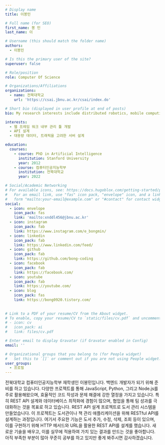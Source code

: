 ```yaml
---
# Display name
title: 이봉민

# Full name (for SEO)
first_name: 봉 민
last_name: 이

# Username (this should match the folder name)
authors:
  - 이봉민

# Is this the primary user of the site?
superuser: false

# Role/position
role: Computer Of Science 

# Organizations/Affiliations
organizations:
  - name: 전북대학교
    url: 'https://csai.jbnu.ac.kr/csai/index.do'

# Short bio (displayed in user profile at end of posts)
bio: My research interests include distributed robotics, mobile computing and programmable matter.

interests:
  - 웹 프레임 워크 내부 관리 툴 개발
  - API 설계
  - 대용량 데이터, 트래픽을 고려한 서버 설계 

education:
  courses:
    - course: PhD in Artificial Intelligence
      institution: Stanford University
      year: 2012
    - course: 컴퓨터인공지능학부
      institution: 전북대학교
      year: 2022

# Social/Academic Networking
# For available icons, see: https://docs.hugoblox.com/getting-started/page-builder/#icons
#   For an email link, use "fas" icon pack, "envelope" icon, and a link in the
#   form "mailto:your-email@example.com" or "#contact" for contact widget.
social:
  - icon: envelope
    icon_pack: fas
    link: 'mailto:xnddl456@jbnu.ac.kr'
  - icon: instagram
    icon_pack: fab
    link: https://www.instagram.com/e_bongmin/
  - icon: linkedin
    icon_pack: fab
    link: https://www.linkedin.com/feed/
  - icon: github
    icon_pack: fab
    link: https://github.com/bong-coding
  - icon: facebook
    icon_pack: fab
    link: https://facebook.com/
  - icon: youtube
    icon_pack: fab
    link: https://youtube.com/
  - icon: blog
    icon_pack: fas
    link: https://bong0920.tistory.com/
  
    
# Link to a PDF of your resume/CV from the About widget.
# To enable, copy your resume/CV to `static/files/cv.pdf` and uncomment the lines below.
# - icon: cv
#   icon_pack: ai
#   link: files/cv.pdf

# Enter email to display Gravatar (if Gravatar enabled in Config)
email: ''

# Organizational groups that you belong to (for People widget)
#   Set this to `[]` or comment out if you are not using People widget.
user_groups:
  - 프로필
---
```


전북대학교 컴퓨터인공지능학부 재학생인 이봉민입니다. 백엔드 개발자가 되기 위해 준비를 하고 있습니다.
다양한 프로젝트를 통해 JavaScript, Python, 그리고 Node.js를 주로 활용해왔으며, 효율적인 코드 작성과 문제 해결에 강한 열정을 가지고 있습니다. 특히 REST API 설계와 데이터베이스 최적화에 경험이 많으며, 협업을 통해 팀 성과를 극대화하는 것을 목표로 하고 있습니다.
REST API 설계 프로젝트로 도서 관리 시스템을 만들었습니다. 이 프로젝트는 도서관이나 책 관리 애플리케이션을 위해 RESTful API를 설계하는 과정입니다. 여기서 주요한 기능은 도서 추가, 수정, 삭제, 조회 등이 있으며, 이를 구현하기 위해 HTTP 메서드와 URL을 활용한 REST API를 설계를 했습니다.
 새로운 기술을 배우고, 이를 실무에 적용하여 가치 있는 결과를 만드는 것을 좋아합니다. 아직 부족한 부분이 많아 꾸준히 공부를 하고 있지만 좋게 봐주시면 감사하겠습니다.

